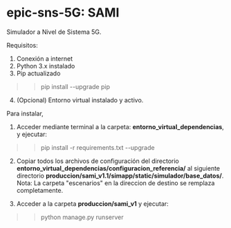 # epic-sns-5G: SAMI
Simulador a Nivel de Sistema 5G.

Requisitos:
1. Conexión a internet
2. Python 3.x instalado
3. Pip actualizado
  >>pip install --upgrade pip
4. (Opcional) Entorno virtual instalado y activo.

Para instalar, 

1. Acceder mediante terminal a la carpeta: **entorno_virtual_dependencias**, y ejecutar:
>>pip install -r requirements.txt --upgrade
  
2. Copiar todos los archivos de configuración del directorio **entorno_virtual_dependencias/configuracion_referencia/** al siguiente directorio **produccion/sami_v1.1/simapp/static/simulador/base_datos/**. Nota: La carpeta "escenarios" en la direccion de destino se remplaza completamente. 

4. Acceder a la carpeta **produccion/sami_v1** y ejecutar:
>>python manage.py runserver
